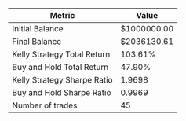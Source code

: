| Metric | Value |
| --- | --- |
| Initial Balance | $1000000.00 |
| Final Balance | $2036130.61 |
| Kelly Strategy Total Return | 103.61% |
| Buy and Hold Total Return | 47.90% |
| Kelly Strategy Sharpe Ratio | 1.9698 |
| Buy and Hold Sharpe Ratio | 0.9969 |
| Number of trades | 45 |
